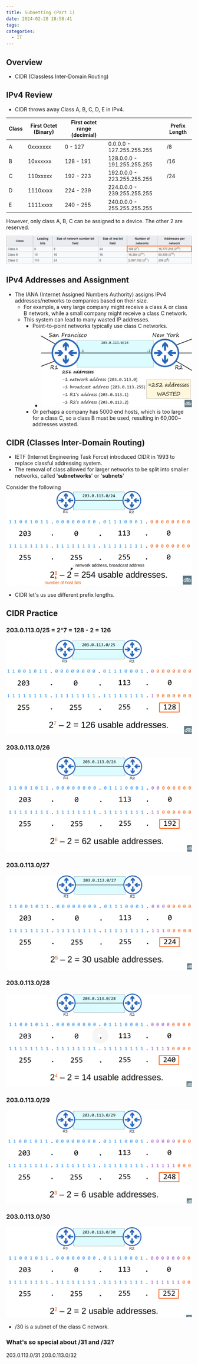 ```yaml
---
title: Subnetting (Part 1)
date: 2024-02-28 18:58:41
tags: 
categories:
  - IT
---
```

## Overview
- CIDR (Classless Inter-Domain Routing)


## IPv4 Review
- CIDR throws away Class A, B, C, D, E in IPv4.

| Class | First Octet (Binary) | First octet range (decimial) |                             | Prefix Length |
| ----- | -------------------- | ---------------------------- | --------------------------- | ------------- |
| A     | 0xxxxxxx             | 0 - 127                      | 0.0.0.0 - 127.255.255.255   | /8            |
| B     | 10xxxxxx             | 128 - 191                    | 128.0.0.0 - 191.255.255.255 | /16           |
| C     | 110xxxxx             | 192 - 223                    | 192.0.0.0 - 223.255.255.255 | /24           |
| D     | 1110xxxx             | 224 - 239                    | 224.0.0.0 - 239.255.255.255 |               |
| E     | 1111xxxx             | 240 - 255                    | 240.0.0.0 - 255.255.255.255 |               |
However, only class A, B, C can be assigned to a device. The other 2 are reserved. 

![](../../images/Pasted%20image%2020240228212411.png)

## IPv4 Addresses and Assignment
- The IANA (Internet Assigned Numbers Authority) assigns IPv4 addresses/networks to companies based on their size.
	- For example, a very large company might receive a class A or class B network, while a small company might receive a class C network. 
	- This system can lead to many wasted IP addresses. 
		- Point-to-point networks typically use class C networks. 
			- ![](../../images/Pasted%20image%2020240228220709.png)
		- Or perhaps a company has 5000 end hosts, which is too large for a class C, so a class B must be used, resulting in 60,000~ addresses wasted. 
## CIDR (Classes Inter-Domain Routing)

- IETF (Internet Engineering Task Force) introduced CIDR in 1993 to replace classful addressing system. 
- The removal of class allowed for larger networks to be split into smaller networks, called '**subnetworks**' or '**subnets**'

Consider the following
![](../../images/Pasted%20image%2020240228221053.png)
- CIDR let's us use different prefix lengths. 

## CIDR Practice

### 203.0.113.0/25 = 2^7 = 128 - 2 = 126
![](../../images/Pasted%20image%2020240228221501.png)

### 203.0.113.0/26
![](../../images/Pasted%20image%2020240228222046.png)
### 203.0.113.0/27
![](../../images/Pasted%20image%2020240228222057.png)
### 203.0.113.0/28
![](../../images/Pasted%20image%2020240228222119.png)
### 203.0.113.0/29
![](../../images/Pasted%20image%2020240228222135.png)
### 203.0.113.0/30
![](../../images/Pasted%20image%2020240228222153.png)
- /30 is a subnet of the class C network. 


### What's so special about /31 and /32?
203.0.113.0/31
203.0.113.0/32




